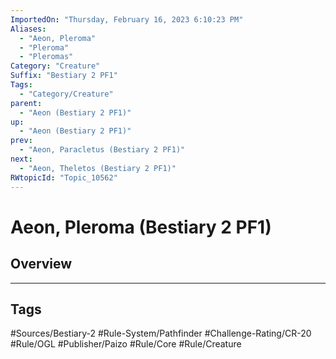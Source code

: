 ```yaml
---
ImportedOn: "Thursday, February 16, 2023 6:10:23 PM"
Aliases:
  - "Aeon, Pleroma"
  - "Pleroma"
  - "Pleromas"
Category: "Creature"
Suffix: "Bestiary 2 PF1"
Tags:
  - "Category/Creature"
parent:
  - "Aeon (Bestiary 2 PF1)"
up:
  - "Aeon (Bestiary 2 PF1)"
prev:
  - "Aeon, Paracletus (Bestiary 2 PF1)"
next:
  - "Aeon, Theletos (Bestiary 2 PF1)"
RWtopicId: "Topic_10562"
---
```

# Aeon, Pleroma (Bestiary 2 PF1)
## Overview

---
## Tags
#Sources/Bestiary-2 #Rule-System/Pathfinder #Challenge-Rating/CR-20 #Rule/OGL #Publisher/Paizo #Rule/Core #Rule/Creature

